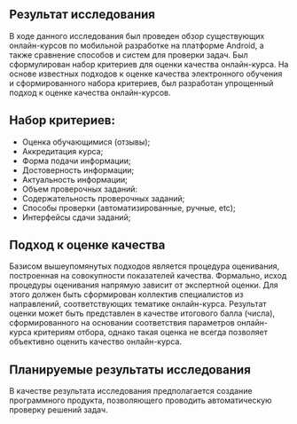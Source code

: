 ## Результат исследования

В ходе данного исследования был проведен обзор существующих онлайн-курсов по мобильной разработке на платформе Android, а также сравнение способов и систем для проверки задач.
Был сформулирован набор критериев для оценки качества онлайн-курса.
На основе известных подходов к оценке качества электронного обучения и сформированного набора критериев, был разработан упрощенный подход к оценке качества онлайн-курсов.

## Набор критериев:

* Оценка обучающимися (отзывы);
* Аккредитация курса;
* Форма подачи информации;
* Достоверность информации;
* Актуальность информации;
* Объем проверочных заданий:
* Содержательность проверочных заданий;
* Способы проверки (автоматизированные, ручные, etc);
* Интерфейсы сдачи заданий;

## Подход к оценке качества

Базисом вышеупомянутых подходов является процедура оценивания, построенная на совокупности показателей качества. 
Формально, исход процедуры оценивания напрямую зависит от экспертной оценки. Для этого должен быть сформирован коллектив специалистов
из направлений, соответствующих тематике онлайн-курса.
Результат оценки может быть представлен в качестве итогового балла (числа), сформированного на основании соответствия параметров онлайн-курса критериям отбора, 
однако такая оценка не всегда позволяет объективно оценить качество онлайн-курса.

## Планируемые результаты исследования

В качестве результата исследования предполагается создание программного продукта, позволяющего проводить автоматическую проверку решений задач.